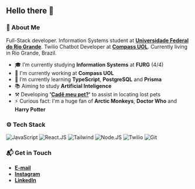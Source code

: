 ## Hello there 👋

### 🤔 About Me
Full-Stack developer. Information Systems student at **[Universidade Federal do Rio Grande](https://www.furg.br/en/)**. Twilio Chatbot Developer at **[Compass UOL](https://compass.uol/en/home/)**. Currently living in Rio Grande, Brazil.

* 🎓 I’m currently studying **Information Systems** at **FURG** (4/4)
* 🏢 I'm currently working at **Compass UOL**
* 🌱 I’m currently learning **TypeScript**, **PostgreSQL** and **Prisma**
* 📚 Aiming to study **Artificial Inteligence**
* ⚒️ Developing **'[Cadê meu pet?](https://github.com/saesel/cademeupet)'** to assist in locating lost pets
* ⚡ Curious fact: I'm a huge fan of **Arctic Monkeys**, **Doctor Who** and **Harry Potter**

### ⚙️ Tech Stack
![JavaScript](https://img.shields.io/badge/-JavaScript-05122A?style=flat&logo=javascript)
![React.JS](https://img.shields.io/badge/-React.JS-05122A?style=flat&logo=react)
![Tailwind](https://img.shields.io/badge/-Tailwind_CSS-05122A?style=flat&logo=tailwind-css)
![Node.JS](https://img.shields.io/badge/-Node.JS-05122A?style=flat&logo=node.js)
![Twilio](https://img.shields.io/badge/-Twilio-05122A?style=flat&logo=twilio)
![Git](https://img.shields.io/badge/-Git-05122A?style=flat&logo=git)

### 📬 Get in Touch
* **[E-mail](mailto:samuel_gomes26@hotmail.com)**
* **[Instagram](https://instagram.com/samuelgomes0)**
* **[LinkedIn](https://linkedin.com/in/samuelgomes0/)**
